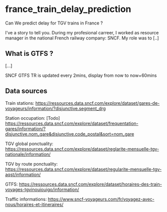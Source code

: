 # france_train_delay_prediction
Can We predict delay for TGV trains in France ?


I've a story to tell you.
During my profesional carreer, I worked as resource manager in the national French railway company: SNCF. My role was to [..]




## What is GTFS ?
[...]


SNCF GTFS TR is updated every 2mins, display from now to now+60mins






## Data sources

Train stations:
https://ressources.data.sncf.com/explore/dataset/gares-de-voyageurs/information/?disjunctive.segment_drg

Station occupation: [Todo]
https://ressources.data.sncf.com/explore/dataset/frequentation-gares/information/?disjunctive.nom_gare&disjunctive.code_postal&sort=nom_gare

TGV global ponctuality:
https://ressources.data.sncf.com/explore/dataset/reglarite-mensuelle-tgv-nationale/information/

TGV by route ponctuality:
https://ressources.data.sncf.com/explore/dataset/regularite-mensuelle-tgv-aqst/information/


GTFS:
https://ressources.data.sncf.com/explore/dataset/horaires-des-train-voyages-tgvinouiouigo/information/


Traffic informations:
https://www.sncf-voyageurs.com/fr/voyagez-avec-nous/horaires-et-itineraires/